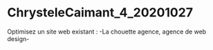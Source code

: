 # ChrysteleCaimant_4_20201027

Optimisez un site web existant :
-La chouette agence, agence de web design-